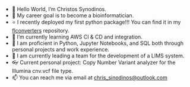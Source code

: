 - 👋 Hello World, I’m Christos Synodinos.
- 👀 My career goal is to become a bioinformatician.
- :star: I recently deployed my first python package!!! You can find it in my [flconverters](https://github.com/CSynodinos/flconverters) repository.
- 🌱 I’m currently learning AWS CI & CD and integration.
- :book: I am proficient in Python, Jupyter Notebooks, and SQL both through personal projects and work experience. 
- :muscle: I am currently leading a team for the development of a LIMS system.
- :eyeglasses: Current personal project: Copy Number Variant analyzer for the Illumina cnv.vcf file type.  
- 📫 You can reach me via email at chris_sinodinos@outlook.com

<!---
CSynodinos/CSynodinos is a ✨ special ✨ repository because its `README.md` (this file) appears on your GitHub profile.
You can click the Preview link to take a look at your changes.
--->
